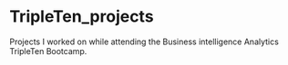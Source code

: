 # TripleTen_projects
Projects I worked on while attending the Business intelligence Analytics TripleTen Bootcamp.
